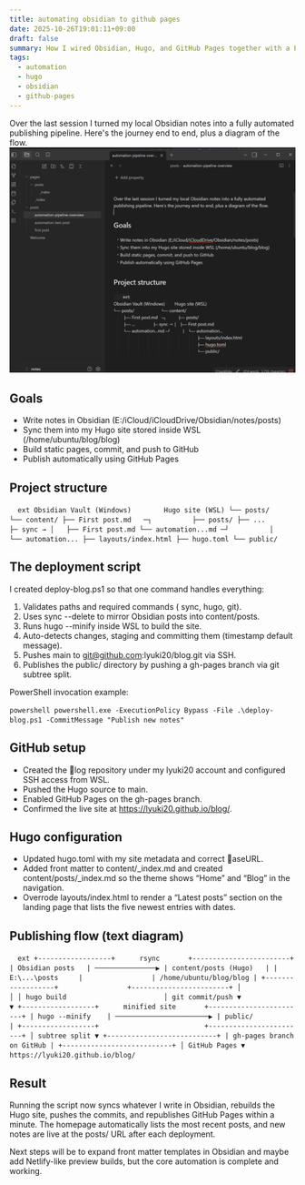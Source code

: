 ```yaml
---
title: automating obsidian to github pages
date: 2025-10-26T19:01:11+09:00
draft: false
summary: How I wired Obsidian, Hugo, and GitHub Pages together with a PowerShell deployment script.
tags:
  - automation
  - hugo
  - obsidian
  - github-pages
---
```


Over the last session I turned my local Obsidian notes into a fully automated publishing pipeline. Here's the journey end to end, plus a diagram of the flow.
![](/obsidian/Pasted%20image%2020251026201107.png)
## Goals

- Write notes in Obsidian (E:/iCloud/iCloudDrive/Obsidian/notes/posts)
- Sync them into my Hugo site stored inside WSL (/home/ubuntu/blog/blog)
- Build static pages, commit, and push to GitHub
- Publish automatically using GitHub Pages

## Project structure

`	ext
Obsidian Vault (Windows)        Hugo site (WSL)
└── posts/                      └── content/
    ├── First post.md   ─┐          ├── posts/
    ├── ...               ├─ sync → │   ├── First post.md
    └── automation...md ─┘          │   └── automation...
                                  ├── layouts/index.html
                                  ├── hugo.toml
                                  └── public/
`

## The deployment script

I created deploy-blog.ps1 so that one command handles everything:

1. Validates paths and required commands (
sync, hugo, git).
2. Uses 
sync --delete to mirror Obsidian posts into content/posts.
3. Runs hugo --minify inside WSL to build the site.
4. Auto-detects changes, staging and committing them (timestamp default message).
5. Pushes main to git@github.com:lyuki20/blog.git via SSH.
6. Publishes the public/ directory by pushing a gh-pages branch via git subtree split.

PowerShell invocation example:

`powershell
powershell.exe -ExecutionPolicy Bypass -File .\deploy-blog.ps1 -CommitMessage "Publish new notes"
`

## GitHub setup

- Created the log repository under my lyuki20 account and configured SSH access from WSL.
- Pushed the Hugo source to main.
- Enabled GitHub Pages on the gh-pages branch.
- Confirmed the live site at https://lyuki20.github.io/blog/.

## Hugo configuration

- Updated hugo.toml with my site metadata and correct aseURL.
- Added front matter to content/_index.md and created content/posts/_index.md so the theme shows “Home” and “Blog” in the navigation.
- Overrode layouts/index.html to render a “Latest posts” section on the landing page that lists the five newest entries with dates.

## Publishing flow (text diagram)

`	ext
+------------------+      rsync       +------------------------+
| Obsidian posts   | ───────────────▶ | content/posts (Hugo)   |
| E:\...\posts     |                 | /home/ubuntu/blog/blog |
+------------------+                 +------------------------+
          │                                   │
          │ hugo build                        │ git commit/push
          ▼                                   ▼
+------------------+      minified site       +------------------------+
| hugo --minify    | ───────────────────────▶ | public/                |
+------------------+                          +------------------------+
                                                     │ subtree split
                                                     ▼
                                           +---------------------------+
                                           | gh-pages branch on GitHub |
                                           +---------------------------+
                                                     │ GitHub Pages
                                                     ▼
                                           https://lyuki20.github.io/blog/
`

## Result

Running the script now syncs whatever I write in Obsidian, rebuilds the Hugo site, pushes the commits, and republishes GitHub Pages within a minute. The homepage automatically lists the most recent posts, and new notes are live at the posts/ URL after each deployment.

Next steps will be to expand front matter templates in Obsidian and maybe add Netlify-like preview builds, but the core automation is complete and working.